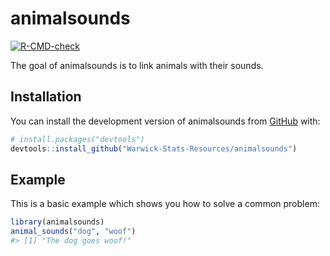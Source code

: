 
<!-- README.md is generated from README.Rmd. Please edit that file -->

# animalsounds

<!-- badges: start -->

[![R-CMD-check](https://github.com/Warwick-Stats-Resources/animalsounds/actions/workflows/R-CMD-check.yaml/badge.svg)](https://github.com/Warwick-Stats-Resources/animalsounds/actions/workflows/R-CMD-check.yaml)
<!-- badges: end -->

The goal of animalsounds is to link animals with their sounds.

## Installation

You can install the development version of animalsounds from
[GitHub](https://github.com/) with:

``` r
# install.packages("devtools")
devtools::install_github("Warwick-Stats-Resources/animalsounds")
```

## Example

This is a basic example which shows you how to solve a common problem:

``` r
library(animalsounds)
animal_sounds("dog", "woof")
#> [1] "The dog goes woof!"
```
